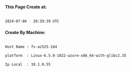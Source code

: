 
   
#### This Page Create at:

```bash

2024-07-06 - 20:39:39 UTC

```

#### Create By Machine:

```bash

Host Name : fv-az525-184

platform  : Linux-6.5.0-1022-azure-x86_64-with-glibc2.35

Ip Local  : 10.1.0.55

```

